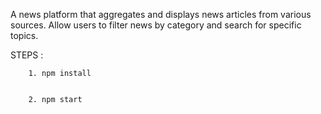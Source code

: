 A news platform that aggregates and displays news articles from various sources. Allow users to filter news by category and search for specific topics.

STEPS : 

       
        1. npm install

        
        2. npm start
